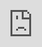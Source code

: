 ```yaml
---
layout: post
title: "경서, 쇼미더머니9, 방탄소년단, 2021년 1월 넷째주 인스티즈 차트 1위"
author: "undefined"
thumbnail: "https://www.allkpop.com/upload/2021/01/content/251245/thumb/1611596753-20210125-instiz.jpg"
tags: 
---
```



![image](https://www.allkpop.com/upload/2021/01/content/251245/1611596753-20210125-instiz.jpg)

인스티즈 차트는 한국이 음원 판매 순위를 매기기 위해 사용하는 압도적인 다양한 차트가 결합되어 있으며, 팬들이 좋아하는 아티스트가 `올킬`을 달성했는지 여부를 판단하기 위해 사용하는 것이기도 하다.

아래 1월 넷째 주(1월 18일 - 1월 24일)의 차트 순위를 확인해 보세요!

Instiz Chart 싱글 순위

1. 경서 - "2020년 빛나는 별" - 18,031점


<div class="video_wrapper" style="padding-top: 56.25%;">
    <iframe width="100%" height="100%" src="https://www.youtube.com/embed/NuTNPV72rFo" frameborder="0" allow="accelerometer; autoplay; clipboard-write; encrypted-media; gyroscope; picture-in-picture" allowfullscreen="" style="position: absolute; top: 0px; left: 0px; width: 100%; height: 100%;"></iframe>
</div>


2. Mushvenom, Miranni, Kundi Panda, Munchmanft. JUSTHIS (Groovy Room 제작) - "VVS" - 15,957점


<div class="video_wrapper" style="padding-top: 56.25%;">
    <iframe width="100%" height="100%" src="https://www.youtube.com/embed/mZInUHwmzN8" frameborder="0" allow="accelerometer; autoplay; clipboard-write; encrypted-media; gyroscope; picture-in-picture" allowfullscreen="" style="position: absolute; top: 0px; left: 0px; width: 100%; height: 100%;"></iframe>
</div>


3. 방탄소년단 - "다이나마이트" - 14,665점


<div class="video_wrapper" style="padding-top: 56.25%;">
    <iframe width="100%" height="100%" src="https://www.youtube.com/embed/gdZLi9oWNZg" frameborder="0" allow="accelerometer; autoplay; encrypted-media; gyroscope; picture-in-picture" allowfullscreen="" style="position: absolute; top: 0px; left: 0px; width: 100%; height: 100%;"></iframe>
</div>


4. 에픽 하이프트. CL, ZICO - "로사리오" - 9,746점


<div class="video_wrapper" style="padding-top: 56.25%;">
    <iframe width="100%" height="100%" src="https://www.youtube.com/embed/FCsLikmxhV0" frameborder="0" allow="accelerometer; autoplay; clipboard-write; encrypted-media; gyroscope; picture-in-picture" allowfullscreen="" style="position: absolute; top: 0px; left: 0px; width: 100%; height: 100%;"></iframe>
</div>


5. (G) I-DLE - "화아" - 8,442점


<div class="video_wrapper" style="padding-top: 56.25%;">
    <iframe width="100%" height="100%" src="https://www.youtube.com/embed/z3szNvgQxHo" frameborder="0" allow="accelerometer; autoplay; clipboard-write; encrypted-media; gyroscope; picture-in-picture" allowfullscreen="" style="position: absolute; top: 0px; left: 0px; width: 100%; height: 100%;"></iframe>
</div>


6. 장범준 - "잠 못 자" - 8,059점


<div class="video_wrapper" style="padding-top: 56.25%;">
    <iframe width="100%" height="100%" src="https://www.youtube.com/embed/JR-wv5fOJEY" frameborder="0" allow="accelerometer; autoplay; clipboard-write; encrypted-media; gyroscope; picture-in-picture" allowfullscreen="" style="position: absolute; top: 0px; left: 0px; width: 100%; height: 100%;"></iframe>
</div>


7. 블랙핑크 - "Love sick girls" - 7,213점


<div class="video_wrapper" style="padding-top: 56.25%;">
    <iframe width="100%" height="100%" src="https://www.youtube.com/embed/dyRsYk0LyA8" frameborder="0" allow="accelerometer; autoplay; clipboard-write; encrypted-media; gyroscope; picture-in-picture" allowfullscreen="" style="position: absolute; top: 0px; left: 0px; width: 100%; height: 100%;"></iframe>
</div>


8. 에픽 하이프트. Heize - "실화 기반" - 6,948점


<div class="video_wrapper" style="padding-top: 56.25%;">
    <iframe width="100%" height="100%" src="https://www.youtube.com/embed/ZcnnUoyv-hs" frameborder="0" allow="accelerometer; autoplay; clipboard-write; encrypted-media; gyroscope; picture-in-picture" allowfullscreen="" style="position: absolute; top: 0px; left: 0px; width: 100%; height: 100%;"></iframe>
</div>


9. 산들 - "약간 취기" - 6,475점


<div class="video_wrapper" style="padding-top: 56.25%;">
    <iframe width="100%" height="100%" src="https://www.youtube.com/embed/d2ytH5mymWY" frameborder="0" allow="accelerometer; autoplay; encrypted-media; gyroscope; picture-in-picture" allowfullscreen="" style="position: absolute; top: 0px; left: 0px; width: 100%; height: 100%;"></iframe>
</div>


10. 방탄소년단 - "인생은 계속된다" - 6,255점


<div class="video_wrapper" style="padding-top: 56.25%;">
    <iframe width="100%" height="100%" src="https://www.youtube.com/embed/-5q5mZbe3V8" frameborder="0" allow="accelerometer; autoplay; clipboard-write; encrypted-media; gyroscope; picture-in-picture" allowfullscreen="" style="position: absolute; top: 0px; left: 0px; width: 100%; height: 100%;"></iframe>
</div>


출처: InstitiCART